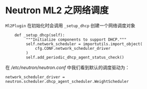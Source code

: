 # Neutron ML2 之网络调度

`Ml2Plugin` 在初始化时会调用 `_setup_dhcp` 创建一个网络调度对象

```
    def _setup_dhcp(self):
         """Initialize components to support DHCP."""
         self.network_scheduler = importutils.import_object(
             cfg.CONF.network_scheduler_driver
         )
         self.add_periodic_dhcp_agent_status_check()
```

在 */etc/neutron/neutron.conf* 中我们看到默认的调度驱动为：

```
network_scheduler_driver = neutron.scheduler.dhcp_agent_scheduler.WeightScheduler
```